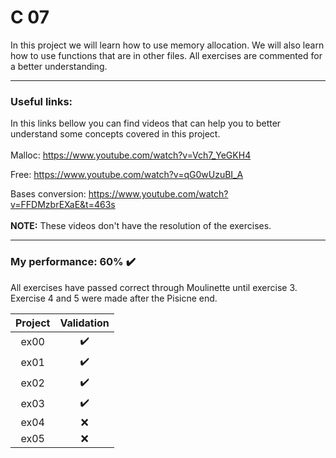 # C 07

In this project we will learn how to use memory allocation. We will also learn how to use functions that are in other files. All exercises are commented for a better understanding.

---

### Useful links:
In this links bellow you can find videos that can help you to better understand some concepts covered in this project.
<br>
<br>
Malloc: https://www.youtube.com/watch?v=Vch7_YeGKH4

Free: https://www.youtube.com/watch?v=qG0wUzuBI_A

Bases conversion: https://www.youtube.com/watch?v=FFDMzbrEXaE&t=463s
<br>
<br>
**NOTE:** These videos don't have the resolution of the exercises.

---

### My performance: 60% :heavy_check_mark:
All exercises have passed correct through Moulinette until exercise 3. Exercise 4 and 5 were made after the Pisicne end.

| Project | Validation |
|:----:|:------------------:|
| ex00 | :heavy_check_mark: |
| ex01 | :heavy_check_mark: |
| ex02 | :heavy_check_mark: |
| ex03 | :heavy_check_mark: |
| ex04 | :x: |
| ex05 | :x: |